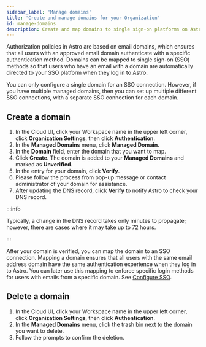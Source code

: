 ```yaml
---
sidebar_label: 'Manage domains'
title: 'Create and manage domains for your Organization'
id: manage-domains
description: Create and map domains to single sign-on platforms on Astro.
---
```


Authorization policies in Astro are based on email domains, which ensures that all users with an approved email domain authenticate with a specific authentication method. Domains can be mapped to single sign-on (SSO) methods so that users who have an email with a domain are automatically directed to your SSO platform when they log in to Astro.

You can only configure a single domain for an SSO connection. However, if you have multiple managed domains, then you can set up multiple different SSO connections, with a separate SSO connection for each domain. 

## Create a domain

1. In the Cloud UI, click your Workspace name in the upper left corner, click **Organization Settings**, then click **Authentication**.
2. In the **Managed Domains** menu, click **Managed Domain**.
3. In the **Domain** field, enter the domain that you want to map.
4. Click **Create**. The domain is added to your **Managed Domains** and marked as **Unverified**.
5. In the entry for your domain, click **Verify**.
6. Please follow the process from pop-up message or contact administrator of your domain for assistance.
7. After updating the DNS record, click **Verify** to notify Astro to check your DNS record.

:::info

Typically, a change in the DNS record takes only minutes to propagate; however, there are cases where it may take up to 72 hours.

:::

After your domain is verified, you can map the domain to an SSO connection. Mapping a domain ensures that all users with the same email address domain have the same authentication experience when they log in to Astro. You can later use this mapping to enforce specific login methods for users with emails from a specific domain. See [Configure SSO](configure-idp.md#configure-your-sso-identity-provider).

## Delete a domain

1. In the Cloud UI, click your Workspace name in the upper left corner, click **Organization Settings**, then click **Authentication**.
2. In the **Managed Domains** menu, click the trash bin next to the domain you want to delete. 
3. Follow the prompts to confirm the deletion.


